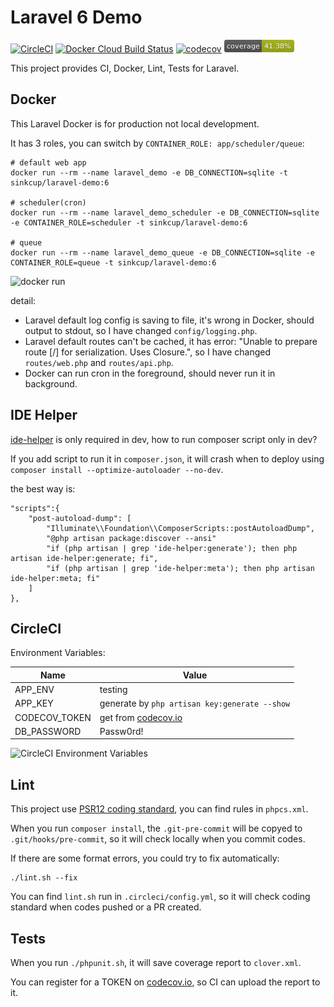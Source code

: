 # Laravel 6 Demo

[![CircleCI](https://circleci.com/gh/sinkcup/laravel-demo/tree/6.x.svg?style=svg)](https://circleci.com/gh/sinkcup/laravel-demo/tree/6.x)
[![Docker Cloud Build Status](https://img.shields.io/docker/cloud/build/sinkcup/laravel-demo.svg)](https://hub.docker.com/r/sinkcup/laravel-demo)
[![codecov](https://codecov.io/gh/sinkcup/laravel-demo/branch/6.x/graph/badge.svg)](https://codecov.io/gh/sinkcup/laravel-demo)
[![coverage](./coverage.png)](https://github.com/sinkcup/laravel-demo)

This project provides CI, Docker, Lint, Tests for Laravel.

## Docker

This Laravel Docker is for production not local development.

It has 3 roles, you can switch by `CONTAINER_ROLE: app/scheduler/queue`:

```
# default web app
docker run --rm --name laravel_demo -e DB_CONNECTION=sqlite -t sinkcup/laravel-demo:6

# scheduler(cron)
docker run --rm --name laravel_demo_scheduler -e DB_CONNECTION=sqlite -e CONTAINER_ROLE=scheduler -t sinkcup/laravel-demo:6

# queue
docker run --rm --name laravel_demo_queue -e DB_CONNECTION=sqlite -e CONTAINER_ROLE=queue -t sinkcup/laravel-demo:6
```

![docker run](https://user-images.githubusercontent.com/4971414/64695831-a0a50980-d4cf-11e9-978a-e1dbf96ea738.png)

detail:

- Laravel default log config is saving to file, it's wrong in Docker, should output to stdout, so I have changed `config/logging.php`.
- Laravel default routes can't be cached, it has error: "Unable to prepare route [/] for serialization. Uses Closure.", so I have changed `routes/web.php` and `routes/api.php`.
- Docker can run cron in the foreground, should never run it in background.

## IDE Helper

[ide-helper](https://github.com/barryvdh/laravel-ide-helper) is only required in dev, how to run composer script only in dev?

If you add script to run it in `composer.json`, it will crash when to deploy using `composer install --optimize-autoloader --no-dev`.

the best way is:

```
"scripts":{
    "post-autoload-dump": [
        "Illuminate\\Foundation\\ComposerScripts::postAutoloadDump",
        "@php artisan package:discover --ansi"
        "if (php artisan | grep 'ide-helper:generate'); then php artisan ide-helper:generate; fi",
        "if (php artisan | grep 'ide-helper:meta'); then php artisan ide-helper:meta; fi"
    ]
},
```

## CircleCI

Environment Variables:

Name | Value
-----|--------------
APP_ENV | testing
APP_KEY	| generate by `php artisan key:generate --show`
CODECOV_TOKEN | get from [codecov.io](https://codecov.io/)
DB_PASSWORD | Passw0rd!

![CircleCI Environment Variables](https://user-images.githubusercontent.com/4971414/64674927-80ac2080-d4a4-11e9-8448-6e9f4a67a128.png)

## Lint

This project use [PSR12 coding standard](https://www.php-fig.org/psr/psr-12/), you can find rules in `phpcs.xml`.

When you run `composer install`, the `.git-pre-commit` will be copyed to `.git/hooks/pre-commit`, so it will check locally when you commit codes.

If there are some format errors, you could try to fix automatically:

```
./lint.sh --fix
```

You can find `lint.sh` run in `.circleci/config.yml`, so it will check coding standard when codes pushed or a PR created.

## Tests

When you run `./phpunit.sh`, it will save coverage report to `clover.xml`.

You can register for a TOKEN on [codecov.io](https://codecov.io/), so CI can upload the report to it.
